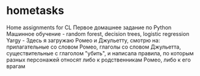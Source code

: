 # hometasks
Home assignments for CL
Первое домашнее задание по Python
Машинное обучение - random forest, decision trees, logistic regression
Yargy - Здесь я загружаю Ромео и Джульетту, cмотрю на: прилагательные со словом Ромео, глаголы со словом Джульетта, существительные с глаголом "убить", и написала правила, по которым разных персонажей относят либо к родственникам Ромео, либо к его врагам
